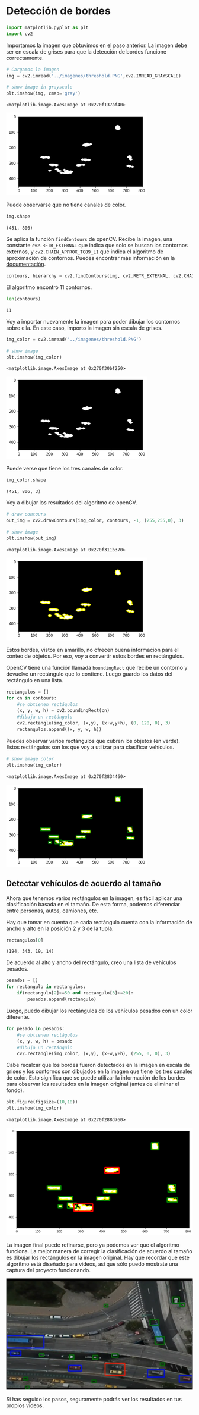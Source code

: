 # Detección de bordes


```python
import matplotlib.pyplot as plt
import cv2
```

Importamos la imagen que obtuvimos en el paso anterior. La imagen debe ser en escala de grises para que la detección de bordes funcione correctamente.


```python
# Cargamos la imagen
img = cv2.imread('../imagenes/threshold.PNG',cv2.IMREAD_GRAYSCALE)
```


```python
# show image in grayscale
plt.imshow(img, cmap='gray')

```




    <matplotlib.image.AxesImage at 0x270f137af40>




    
![png](output_4_1.png)
    


Puede observarse que no tiene canales de color.


```python
img.shape
```




    (451, 806)



Se aplica la función `findContours` de openCV. Recibe la imagen, una constante `cv2.RETR_EXTERNAL` que indica que solo se buscan los contornos externos, y `cv2.CHAIN_APPROX_TC89_L1` que indica el algoritmo de aproximación de contornos.
Puedes encontrar más información en la [documentación](https://docs.opencv.org/2.4/modules/imgproc/doc/structural_analysis_and_shape_descriptors.html?#findcontours).


```python
contours, hierarchy = cv2.findContours(img, cv2.RETR_EXTERNAL, cv2.CHAIN_APPROX_TC89_L1)
```

El algoritmo encontró 11 contornos.


```python
len(contours)
```




    11



Voy a importar nuevamente la imagen para poder dibujar los contornos sobre ella. En este caso, importo la imagen sin escala de grises.


```python
img_color = cv2.imread('../imagenes/threshold.PNG')
```


```python
# show image 
plt.imshow(img_color)
```




    <matplotlib.image.AxesImage at 0x270f30bf250>




    
![png](output_13_1.png)
    


Puede verse que tiene los tres canales de color.


```python
img_color.shape
```




    (451, 806, 3)



Voy a dibujar los resultados del algoritmo de openCV.


```python
# draw contours
out_img = cv2.drawContours(img_color, contours, -1, (255,255,0), 3)
```


```python
# show image
plt.imshow(out_img)
```




    <matplotlib.image.AxesImage at 0x270f311b370>




    
![png](output_18_1.png)
    


Estos bordes, vistos en amarillo, no ofrecen buena información para el conteo de objetos. Por eso, voy a convertir estos bordes en rectángulos.

OpenCV tiene una función llamada `boundingRect` que recibe un contorno y devuelve un rectángulo que lo contiene. Luego guardo los datos del rectángulo en una lista.


```python
rectangulos = []
for cn in contours:
    #se obtienen rectágulos
    (x, y, w, h) = cv2.boundingRect(cn)
    #dibuja un rectángulo
    cv2.rectangle(img_color, (x,y), (x+w,y+h), (0, 128, 0), 3)
    rectangulos.append((x, y, w, h))
```

Puedes observar varios rectángulos que cubren los objetos (en verde). Estos rectángulos son los que voy a utilizar para clasificar vehículos.


```python
# show image color
plt.imshow(img_color)
```




    <matplotlib.image.AxesImage at 0x270f2834460>




    
![png](output_22_1.png)
    


## Detectar vehículos de acuerdo al tamaño
Ahora que tenemos varios rectángulos en la imagen, es fácil aplicar una clasificación basada en el tamaño. De esta forma, podemos diferenciar entre personas, autos, camiones, etc.

Hay que tomar en cuenta que cada rectángulo cuenta con la información de ancho y alto en la posición 2 y 3 de la tupla.


```python
rectangulos[0]
```




    (194, 343, 19, 14)



De acuerdo al alto y ancho del rectángulo, creo una lista de vehículos pesados.


```python
pesados = []
for rectangulo in rectangulos:
    if(rectangulo[2]>=50 and rectangulo[3]>=20):
        pesados.append(rectangulo)
```

Luego, puedo dibujar los rectángulos de los vehículos pesados con un color diferente.


```python
for pesado in pesados:
    #se obtienen rectágulos
    (x, y, w, h) = pesado
    #dibuja un rectángulo
    cv2.rectangle(img_color, (x,y), (x+w,y+h), (255, 0, 0), 3)
```

Cabe recalcar que los bordes fueron detectados en la imagen en escala de grises y los contornos son dibujados en la imagen que tiene los tres canales de color. Esto significa que se puede utilizar la información de los bordes para observar los resultados en la imagen original (antes de eliminar el fondo).


```python
plt.figure(figsize=(10,10))
plt.imshow(img_color)
```




    <matplotlib.image.AxesImage at 0x270f288d760>




    
![png](output_31_1.png)
    


La imagen final puede refinarse, pero ya podemos ver que el algoritmo funciona. La mejor manera de corregir la clasificación de acuerdo al tamaño es dibujar los rectángulos en la imagen original. Hay que recordar que este algoritmo está diseñado para videos, así que sólo puedo mostrate una captura del proyecto funcionando.

![Ejemplo real de detección vehicular](./deteccion.PNG)

Si has seguido los pasos, seguramente podrás ver los resultados en tus propios videos.
